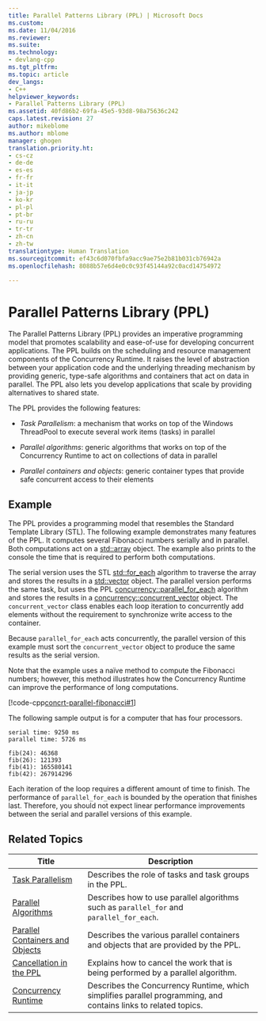 ```yaml
---
title: Parallel Patterns Library (PPL) | Microsoft Docs
ms.custom: 
ms.date: 11/04/2016
ms.reviewer: 
ms.suite: 
ms.technology:
- devlang-cpp
ms.tgt_pltfrm: 
ms.topic: article
dev_langs:
- C++
helpviewer_keywords:
- Parallel Patterns Library (PPL)
ms.assetid: 40fd86b2-69fa-45e5-93d8-98a75636c242
caps.latest.revision: 27
author: mikeblome
ms.author: mblome
manager: ghogen
translation.priority.ht:
- cs-cz
- de-de
- es-es
- fr-fr
- it-it
- ja-jp
- ko-kr
- pl-pl
- pt-br
- ru-ru
- tr-tr
- zh-cn
- zh-tw
translationtype: Human Translation
ms.sourcegitcommit: ef43c6d070fbfa9acc9ae75e2b81b031cb76942a
ms.openlocfilehash: 8088b57e6d4e0c0c93f45144a92c0acd14754972

---
```

# Parallel Patterns Library (PPL)
The Parallel Patterns Library (PPL) provides an imperative programming model that promotes scalability and ease-of-use for developing concurrent applications. The PPL builds on the scheduling and resource management components of the Concurrency Runtime. It raises the level of abstraction between your application code and the underlying threading mechanism by providing generic, type-safe algorithms and containers that act on data in parallel. The PPL also lets you develop applications that scale by providing alternatives to shared state.  
  
 The PPL provides the following features:  
  
- *Task Parallelism*: a mechanism that works on top of the Windows ThreadPool to execute several work items (tasks) in parallel  
  
- *Parallel algorithms*: generic algorithms that works on top of the Concurrency Runtime to act on collections of data in parallel  
  
- *Parallel containers and objects*: generic container types that provide safe concurrent access to their elements  
  
## Example  
 The PPL provides a programming model that resembles the Standard Template Library (STL). The following example demonstrates many features of the PPL. It computes several Fibonacci numbers serially and in parallel. Both computations act on a [std::array](../../standard-library/array-class-stl.md) object. The example also prints to the console the time that is required to perform both computations.  
  
 The serial version uses the STL [std::for_each](http://msdn.microsoft.com/Library/8cb2ae72-bef6-488b-b011-0475c0787e33) algorithm to traverse the array and stores the results in a [std::vector](../../standard-library/vector-class.md) object. The parallel version performs the same task, but uses the PPL [concurrency::parallel_for_each](reference/concurrency-namespace-functions.md#parallel_for_each) algorithm and stores the results in a [concurrency::concurrent_vector](../../parallel/concrt/reference/concurrent-vector-class.md) object. The `concurrent_vector` class enables each loop iteration to concurrently add elements without the requirement to synchronize write access to the container.  
  
 Because `parallel_for_each` acts concurrently, the parallel version of this example must sort the `concurrent_vector` object to produce the same results as the serial version.  
  
 Note that the example uses a naïve method to compute the Fibonacci numbers; however, this method illustrates how the Concurrency Runtime can improve the performance of long computations.  
  
 [!code-cpp[concrt-parallel-fibonacci#1](../../parallel/concrt/codesnippet/cpp/parallel-patterns-library-ppl_1.cpp)]  
  
 The following sample output is for a computer that has four processors.  
  
```Output  
serial time: 9250 ms  
parallel time: 5726 ms  
 
fib(24): 46368  
fib(26): 121393  
fib(41): 165580141  
fib(42): 267914296  
```  
  
 Each iteration of the loop requires a different amount of time to finish. The performance of `parallel_for_each` is bounded by the operation that finishes last. Therefore, you should not expect linear performance improvements between the serial and parallel versions of this example.  
  
## Related Topics  
  
|Title|Description|  
|-----------|-----------------|  
|[Task Parallelism](../../parallel/concrt/task-parallelism-concurrency-runtime.md)|Describes the role of tasks and task groups in the PPL.|  
|[Parallel Algorithms](../../parallel/concrt/parallel-algorithms.md)|Describes how to use parallel algorithms such as `parallel_for` and `parallel_for_each`.|  
|[Parallel Containers and Objects](../../parallel/concrt/parallel-containers-and-objects.md)|Describes the various parallel containers and objects that are provided by the PPL.|  
|[Cancellation in the PPL](cancellation-in-the-ppl.md)|Explains how to cancel the work that is being performed by a parallel algorithm.|  
|[Concurrency Runtime](../../parallel/concrt/concurrency-runtime.md)|Describes the Concurrency Runtime, which simplifies parallel programming, and contains links to related topics.|




<!--HONumber=Jan17_HO2-->


